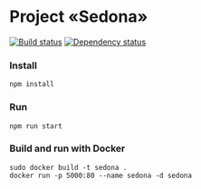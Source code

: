 # Project «Sedona»
[![Build status][travis-image]][travis-url] [![Dependency status][dependency-image]][dependency-url]


### Install
```
npm install
```

### Run
```
npm run start
```

### Build and run with Docker
```
sudo docker build -t sedona .
docker run -p 5000:80 --name sedona -d sedona
```






[travis-image]: https://travis-ci.org/htmlacademy-adaptive/384725-sedona.svg?branch=master
[travis-url]: https://travis-ci.org/htmlacademy-adaptive/384725-sedona
[dependency-image]: https://david-dm.org/htmlacademy-adaptive/384725-sedona/dev-status.svg?style=flat-square
[dependency-url]: https://david-dm.org/htmlacademy-adaptive/384725-sedona?type=dev
